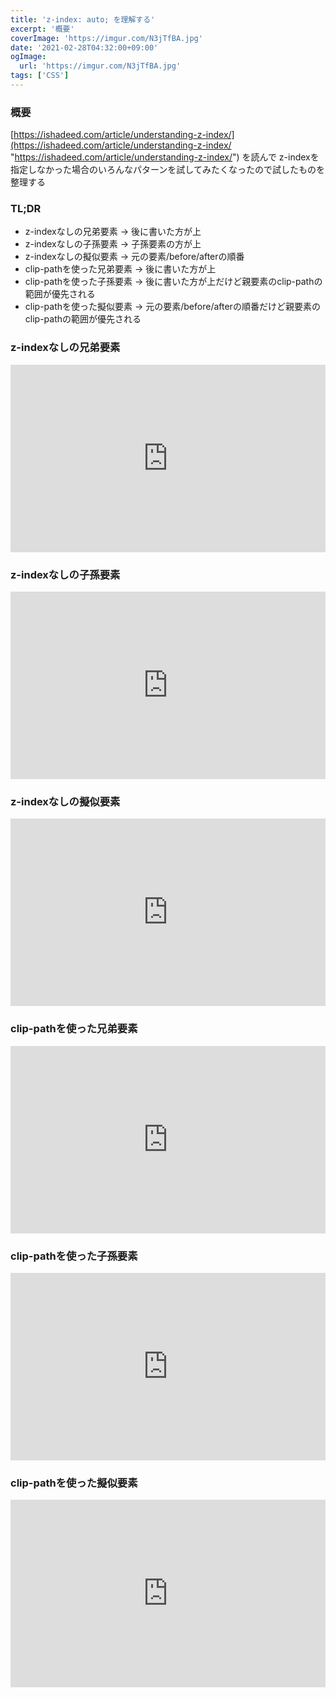 ```yaml
---
title: 'z-index: auto; を理解する'
excerpt: '概要'
coverImage: 'https://imgur.com/N3jTfBA.jpg'
date: '2021-02-28T04:32:00+09:00'
ogImage:
  url: 'https://imgur.com/N3jTfBA.jpg'
tags: ['CSS']
---
```


### 概要

[https://ishadeed.com/article/understanding-z-index/](https://ishadeed.com/article/understanding-z-index/ "https://ishadeed.com/article/understanding-z-index/") を読んで z-indexを指定しなかった場合のいろんなパターンを試してみたくなったので試したものを整理する

### TL;DR

*   z-indexなしの兄弟要素 → 後に書いた方が上
*   z-indexなしの子孫要素 → 子孫要素の方が上
*   z-indexなしの擬似要素 → 元の要素/before/afterの順番
*   clip-pathを使った兄弟要素 → 後に書いた方が上
*   clip-pathを使った子孫要素 → 後に書いた方が上だけど親要素のclip-pathの範囲が優先される
*   clip-pathを使った擬似要素 → 元の要素/before/afterの順番だけど親要素のclip-pathの範囲が優先される

### z-indexなしの兄弟要素

<iframe height="300" style="width: 100%;" scrolling="no" title="z-index 兄弟要素" src="https://codepen.io/o-hayato/embed/xxRWRxJ?default-tab=html%2Cresult" frameborder="no" loading="lazy" allowtransparency="true" allowfullscreen="true">
  See the Pen <a href="https://codepen.io/o-hayato/pen/xxRWRxJ">
  z-index 兄弟要素</a> by o-hayato (<a href="https://codepen.io/o-hayato">@o-hayato</a>)
  on <a href="https://codepen.io">CodePen</a>.
</iframe>

### z-indexなしの子孫要素

<iframe height="300" style="width: 100%;" scrolling="no" title="z-index 子孫要素" src="https://codepen.io/o-hayato/embed/BaQrQKj?default-tab=html%2Cresult" frameborder="no" loading="lazy" allowtransparency="true" allowfullscreen="true">
  See the Pen <a href="https://codepen.io/o-hayato/pen/BaQrQKj">
  z-index 子孫要素</a> by o-hayato (<a href="https://codepen.io/o-hayato">@o-hayato</a>)
  on <a href="https://codepen.io">CodePen</a>.
</iframe>

### z-indexなしの擬似要素

<iframe height="300" style="width: 100%;" scrolling="no" title="z-index 擬似要素要素" src="https://codepen.io/o-hayato/embed/vYyRymB?default-tab=html%2Cresult" frameborder="no" loading="lazy" allowtransparency="true" allowfullscreen="true">
  See the Pen <a href="https://codepen.io/o-hayato/pen/vYyRymB">
  z-index 擬似要素要素</a> by o-hayato (<a href="https://codepen.io/o-hayato">@o-hayato</a>)
  on <a href="https://codepen.io">CodePen</a>.
</iframe>

### clip-pathを使った兄弟要素

<iframe height="300" style="width: 100%;" scrolling="no" title="z-index clip-path 兄弟要素" src="https://codepen.io/o-hayato/embed/gOLeLwp?default-tab=html%2Cresult" frameborder="no" loading="lazy" allowtransparency="true" allowfullscreen="true">
  See the Pen <a href="https://codepen.io/o-hayato/pen/gOLeLwp">
  z-index clip-path 兄弟要素</a> by o-hayato (<a href="https://codepen.io/o-hayato">@o-hayato</a>)
  on <a href="https://codepen.io">CodePen</a>.
</iframe>

### clip-pathを使った子孫要素

<iframe height="300" style="width: 100%;" scrolling="no" title="z-index clip-path 子孫要素" src="https://codepen.io/o-hayato/embed/JjbLbbw?default-tab=html%2Cresult" frameborder="no" loading="lazy" allowtransparency="true" allowfullscreen="true">
  See the Pen <a href="https://codepen.io/o-hayato/pen/JjbLbbw">
  z-index clip-path 子孫要素</a> by o-hayato (<a href="https://codepen.io/o-hayato">@o-hayato</a>)
  on <a href="https://codepen.io">CodePen</a>.
</iframe>

### clip-pathを使った擬似要素

<iframe height="300" style="width: 100%;" scrolling="no" title="z-index 擬似要素要素 clip-path" src="https://codepen.io/o-hayato/embed/qBqoqXv?default-tab=html%2Cresult" frameborder="no" loading="lazy" allowtransparency="true" allowfullscreen="true">
  See the Pen <a href="https://codepen.io/o-hayato/pen/qBqoqXv">
  z-index 擬似要素要素 clip-path</a> by o-hayato (<a href="https://codepen.io/o-hayato">@o-hayato</a>)
  on <a href="https://codepen.io">CodePen</a>.
</iframe>